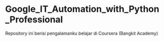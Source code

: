 # Google_IT_Automation_with_Python_Professional
Repository ini berisi pengalamanku belajar di Coursera (Bangkit Academy)
